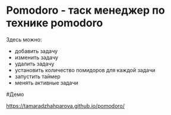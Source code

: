 # Pomodoro - таск менеджер по технике pomodoro

Здесь можно:
- добавить задачу
- изменить задачу
- удалить задачу
- установить количество помидоров для каждой задачи
- запустить таймер
- менять активные задачи

#Демо 

https://tamaradzhahparova.github.io/pomodoro/




